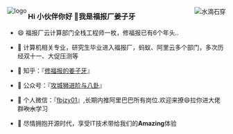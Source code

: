 <p>
<img src="https://github-readme-stats.vercel.app/api?username=javaLoverInterview
&show_icons=true" alt="logo" align="left" style="margin-bottom: 20px;" />
</p>



<img align="right" src="https://github-readme-stats.vercel.app/api?username=javaLoverInterview&show_icons=true&icon_color=CE1D2D&text_color=718096&bg_color=ffffff&hide_title=true"  alt="水滴石穿" align="right" style="margin-bottom: 20px;"/>



### Hi 小伙伴你好 👋我是福报厂姜子牙

<!--

- 🔭 I’m currently working on ...

- 🌱 I’m currently learning ...

- 👯 I’m looking to collaborate on ...

- 🤔 I’m looking for help with ...

- 💬 Ask me about ...

- 📫 How to reach me: ...

- 😄 Pronouns: ...

- ⚡ Fun fact: ...
  -->

- :smile: 福报厂云计算部门全栈工程师一枚，修福报已有6个年头..

- 🤔 计算机相关专业，研究生毕业进入福报厂，蚂蚁、阿里云多个部门，多次历经双十一、大促压测等

- :dog: 知乎：『[修福报的姜子牙](https://www.zhihu.com/people/fu-bao-han-jiang-zi-ya)』

- 👯 公众号：『[攻城狮进阶与八卦](https://mp.weixin.qq.com/s/uFRiGgJMYHPU2TCAZdHuCg)』

- 💬 个人微信：『[fbjzy01](https://qn.abange.cn/%E5%A7%9C%E5%AD%90%E7%89%99%E5%BE%AE%E4%BF%A1%E4%B8%8E%E5%85%AC%E4%BC%97%E5%8F%B7.png)』,长期内推阿里巴巴所有岗位.欢迎来撩😄拉你进大佬群~~吹水~~学习

- :clap: 尽情拥抱开源时代，享受IT技术带给我们的**Amazing**体验



<!--<img src="https://github-profile-trophy.vercel.app/?username=forthespada&theme=flat&column=7" alt="logo" align="left" style="margin: auto;"/>
-->

